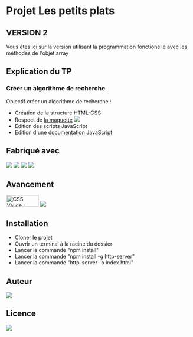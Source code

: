 # Projet Les petits plats
## VERSION 2
Vous êtes ici sur la version utilisant la programmation fonctionelle avec les méthodes de l'objet array
## Explication du TP
### Créer un algorithme de recherche
Objectif créer un algorithme de recherche :  
 - Création de la structure HTML-CSS
 - Respect de <a href="https://www.figma.com/file/xqeE1ZKlHUWi2Efo8r73NK/UI-Design-Les-Petits-Plats-FR" target="_blank">la maquette</a> <img src="https://img.shields.io/badge/figma-%23F24E1E.svg?style=for-the-badge&logo=figma&logoColor=white" />
 - Edition des scripts JavaScript
 - Edition d'une <a href="https://jonathanchosson.github.io/JonathanChosson_7_12102021/docs/index.html" target="_blank">documentation JavaScript </a>
 

## Fabriqué avec 

<img src="https://img.shields.io/badge/css3%20-%231572B6.svg?&style=for-the-badge&logo=css3&logoColor=white"/>
<img src="https://img.shields.io/badge/html5%20-%23E34F26.svg?&style=for-the-badge&logo=html5&logoColor=white"/>
<img src="https://img.shields.io/badge/git%20-%23F05033.svg?&style=for-the-badge&logo=git&logoColor=white"/>
<img src="https://img.shields.io/badge/javascript-%23323330.svg?style=for-the-badge&logo=javascript&logoColor=%23F7DF1E"/>


## Avancement

 <img style="border:0;width:88px;height:31px"
            src="https://jigsaw.w3.org/css-validator/images/vcss"
            alt="CSS Valide !" />
 <img src="https://forthebadge.com/images/badges/validated-html5.svg" />


## Installation

<ul>
    <li>Cloner le projet</li>
    <li>Ouvrir un terminal à la racine du dossier</li>
    <li>Lancer la commande "npm install"</li>
    <li>Lancer la commande "npm install -g http-server"</li>
    <li>Lancer la commande "http-server -o index.html"</li>
</ul>

## Auteur
<img src='https://img.shields.io/badge/Autor-Chosson Jonathan-blue' />

## Licence 
<img src='https://forthebadge.com/images/badges/open-source.svg' />